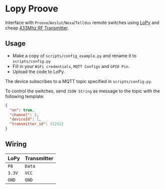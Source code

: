 # Lopy Proove

Interface with `Proove`/`Anslut`/`Nexa`/`Telldus` remote switches using [LoPy](https://pycom.io) and cheap [433Mhz RF Transmitter](https://www.aliexpress.com/item/32763193655.html).

## Usage

- Make a copy of `scripts/config_example.py` and rename it to `scripts/config.py`
- Fill in your `WiFi credentials`, `MQTT Configs` and `GPIO Pin`.
- Upload the code to LoPy.

The device subscribes to a MQTT topic specified in `scripts/config.py`.

To control the switches, send `JSON String` as message to the topic with the following template:

```json
{
  "on": true,
  "channel": 2,
  "deviceId": 1,
  "transmitter_id": 312312
}
```

## Wiring

| LoPy          | Transmitter   |
| :------------ | :------------ |
| `P8`          | `Data`        |
| `3.3V`        | `VCC`         |
| `GND`         | `GND`         |
